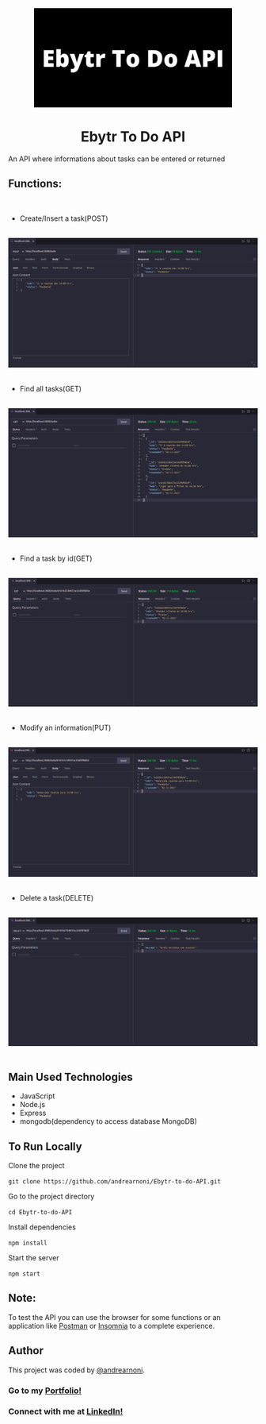 <div align="center">
  <img src="./images/hero-img.jpg" width="400px">
</div>

<h1 align="center">Ebytr To Do API</h1>

An API where informations about tasks can be entered or returned 

## Functions:

<br>

* Create/Insert a task(POST)

<br>

<div align="center">
  <img src="./images/post.png">
</div>

<br>

* Find all tasks(GET)

<br>

<div align="center">
  <img src="./images/get.png">
</div>

<br>

* Find a task by id(GET)

<br>

<div align="center">
  <img src="./images/getById.png">
</div>

<br>

* Modify an information(PUT)

<br>

<div align="center">
  <img src="./images/put.png">
</div>

<br>

* Delete a task(DELETE)

<br>

<div align="center">
  <img src="./images/delete.png">
</div>

<br>

## Main Used Technologies

* JavaScript
* Node.js
* Express
* mongodb(dependency to access database MongoDB)

## To Run Locally

Clone the project

`git clone https://github.com/andrearnoni/Ebytr-to-do-API.git`

Go to the project directory

`cd Ebytr-to-do-API`

Install dependencies

`npm install`

Start the server

`npm start`

## Note:

To test the API you can use the browser for some functions or an application like [Postman]('https://www.postman.com/') or [Insomnia]('https://insomnia.rest/') to a complete experience.

## Author

This project was coded by [@andrearnoni](https://github.com/andrearnoni).

### Go to my [Portfolio!](https://andrearnoni.vercel.app/) 
### Connect with me at [LinkedIn!](https://www.linkedin.com/in/andrearnoni/) 